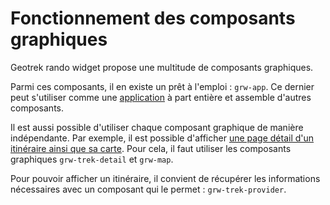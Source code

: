 # Fonctionnement des composants graphiques

Geotrek rando widget propose une multitude de composants graphiques.

Parmi ces composants, il en existe un prêt à l'emploi : `grw-app`. Ce dernier peut s'utiliser comme une [application](../examples/application.html) à part entière et assemble d'autres composants. 

Il est aussi possible d'utiliser chaque composant graphique de manière indépendante. Par exemple, il est possible d'afficher [une page détail d'un itinéraire ainsi que sa carte](../examples/trek-detail-and-map.html). Pour cela, il faut utiliser les composants graphiques `grw-trek-detail` et `grw-map`. 

Pour pouvoir afficher un itinéraire, il convient de récupérer les informations nécessaires avec un composant qui le permet : `grw-trek-provider`.
